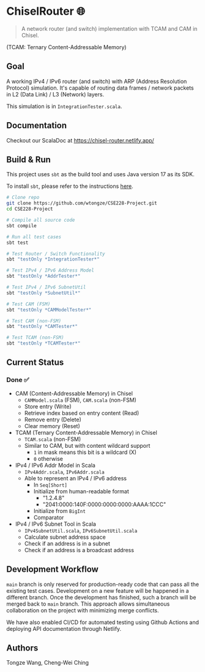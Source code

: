 # ChiselRouter 🌐

> A network router (and switch) implementation with TCAM and CAM in Chisel.

(TCAM: Ternary Content-Addressable Memory)

## Goal
A working IPv4 / IPv6 router (and switch) with ARP (Address Resolution Protocol) simulation. It's
capable of routing data frames / network packets in L2 (Data Link) / L3 (Network)
layers.

This simulation is in `IntegrationTester.scala`. 

## Documentation
Checkout our ScalaDoc at <https://chisel-router.netlify.app/>

## Build & Run

This project uses `sbt` as the build tool and uses Java version 17 as its SDK. 


To install `sbt`, please refer to the instructions [here](https://www.scala-sbt.org/1.x/docs/Setup.html).

```bash
# Clone repo
git clone https://github.com/wtongze/CSE228-Project.git
cd CSE228-Project

# Compile all source code
sbt compile

# Run all test cases
sbt test

# Test Router / Switch Functionality
sbt "testOnly *IntegrationTester*"

# Test IPv4 / IPv6 Address Model
sbt "testOnly *AddrTester*"

# Test IPv4 / IPv6 SubnetUtil
sbt "testOnly *SubnetUtil*"

# Test CAM (FSM)
sbt "testOnly *CAMModelTester*"

# Test CAM (non-FSM)
sbt "testOnly *CAMTester*"

# Test TCAM (non-FSM)
sbt "testOnly *TCAMTester*"
```

## Current Status

### Done ✅
- CAM (Content-Addressable Memory) in Chisel
  - `CAMModel.scala` (FSM), `CAM.scala` (non-FSM)
  - Store entry (Write)
  - Retrieve index based on entry content (Read)
  - Remove entry (Delete)
  - Clear memory (Reset)
- TCAM (Ternary Content-Addressable Memory) in Chisel
  - `TCAM.scala` (non-FSM)
  - Similar to CAM, but with content wildcard support
    - `1` in mask means this bit is a wildcard (X)
    - `0` otherwise
- IPv4 / IPv6 Addr Model in Scala
  - `IPv4Addr.scala`, `IPv6Addr.scala`
  - Able to represent an IPv4 / IPv6 address
    - In `Seq[Short]`
    - Initialize from human-readable format
      - "1.2.4.8"
      - "2041:0000:140F:0000:0000:0000:AAAA:1CCC"
    - Initialize from `BigInt`
    - Comparator
- IPv4 / IPv6 Subnet Tool in Scala
  - `IPv4SubnetUtil.scala`, `IPv6SubnetUtil.scala` 
  - Calculate subnet address space
  - Check if an address is in a subnet
  - Check if an address is a broadcast address

## Development Workflow
`main` branch is only reserved for production-ready code that can pass all the existing test
cases. Development on a new feature will be happened in a different branch. Once the development
has finished, such a branch will be merged back to `main` branch. This approach allows simultaneous
collaboration on the project with minimizing merge conflicts.

We have also enabled CI/CD for automated testing using Github Actions and deploying API documentation
through Netlify.

## Authors
Tongze Wang, Cheng-Wei Ching
